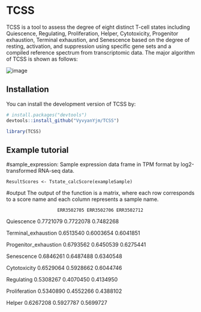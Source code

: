 # TCSS
TCSS is a tool to assess the degree of eight distinct T-cell states including Quiescence, Regulating, Proliferation, Helper, Cytotoxicity, Progenitor exhaustion, Terminal exhaustion, and Senescence based on the degree of resting, activation, and suppression using specific gene sets and a compiled reference spectrum from transcriptomic data. The major algorithm of TCSS is shown as follows:

![image](https://github.com/JingminYang/TstateScore/blob/main/TCSSalgorithm.jpg)
## Installation

You can install the development version of TCSS by:

``` r
# install.packages("devtools")
devtools::install_github("VyvyanYjm/TCSS")

library(TCSS)
```

## Example tutorial

#sample_expression: Sample expression data frame in TPM format by log2-transformed RNA-seq data.
```
ResultScores <- Tstate_calcScore(exampleSample)
``` 
#output
The output of the function is a matrix, where each row corresponds to a score name and each column represents a sample name.  

                       ERR3502705 ERR3502706 ERR3502712  
                       
Quiescence             0.7721079  0.7722078  0.7482268  

Terminal_exhaustion    0.6513540  0.6003654  0.6041851  

Progenitor_exhaustion  0.6793562  0.6450539  0.6275441  

Senescence             0.6846261  0.6487488  0.6340548  

Cytotoxicity           0.6529064  0.5928662  0.6044746  

Regulating             0.5308267  0.4070450  0.4134950  

Proliferation          0.5340890  0.4552266  0.4388102  

Helper                 0.6267208  0.5927787  0.5699727  

